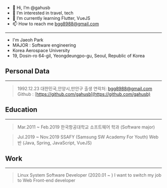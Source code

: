 - 👋 Hi, I’m @gahusb
- 👀 I’m interested in travel, tech
- 🌱 I’m currently learning Flutter, VueJS
- 📫 How to reach me bgg8988@gmail.com

<!---
gahusb/gahusb is a ✨ special ✨ repository because its `README.md` (this file) appears on your GitHub profile.
You can click the Preview link to take a look at your changes.
--->

***
- I'm Jaeoh Park
- MAJOR : Software engineering
- Korea Aerospace University</center>
- 19, Dosin-ro 64-gil, Yeongdeungpo-gu, Seoul, Republic of Korea

## Personal Data
---
> 1992.12.23 대한민국,안양시,만안구 출생
> 연락처: bgg8988@gmail.com
> Github : [https://github.com/gahusb](https://github.com/gahusb)

## Education
---
> Mar.2011 ~ Feb.2019 한국항공대학교
> 소프트웨어 학과 (Software major)

> Jul.2019 ~ Nov.2019 SSAFY (Samsung SW Academy For Youth)
> Web반 (Java, Spring, JavaScript, VueJS)

## Work
---
> Linux System Software Developer (2020.01 ~ )
> I want to switch my job to Web Front-end developer
